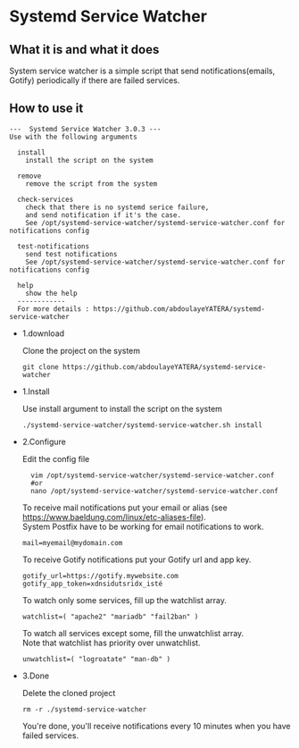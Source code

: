 # Systemd Service Watcher

## What it is and what it does

System service watcher is a simple script that send notifications(emails, Gotify)
periodically if there are failed services.

## How to use it

```
---  Systemd Service Watcher 3.0.3 ---
Use with the following arguments

  install
    install the script on the system

  remove
    remove the script from the system

  check-services
    check that there is no systemd serice failure,
    and send notification if it's the case.
    See /opt/systemd-service-watcher/systemd-service-watcher.conf for notifications config

  test-notifications
    send test notifications
    See /opt/systemd-service-watcher/systemd-service-watcher.conf for notifications config

  help
    show the help
  ------------
  For more details : https://github.com/abdoulayeYATERA/systemd-service-watcher
```

- 1.download

  Clone the project on the system

  ```
  git clone https://github.com/abdoulayeYATERA/systemd-service-watcher
  ```

- 1.Install

  Use install argument to install the script on the system

  ```
  ./systemd-service-watcher/systemd-service-watcher.sh install
  ```

- 2.Configure

  Edit the config file

  ```
    vim /opt/systemd-service-watcher/systemd-service-watcher.conf
    #or
    nano /opt/systemd-service-watcher/systemd-service-watcher.conf
  ```

  To receive mail notifications put your email or alias (see https://www.baeldung.com/linux/etc-aliases-file).<br/>
  System Postfix have to be working for email notifications to work.

  ```
  mail=myemail@mydomain.com
  ```

  To receive Gotify notifications put your Gotify url and app key.

  ```
  gotify_url=https://gotify.mywebsite.com
  gotify_app_token=xdnsidutsridx_isté
  ```

  To watch only some services, fill up the watchlist array.

  ```
  watchlist=( "apache2" "mariadb" "fail2ban" )
  ```

  To watch all services except some, fill the unwatchlist array.<br/>
  Note that watchlist has priority over unwatchlist.

  ```
  unwatchlist=( "logroatate" "man-db" )
  ```

- 3.Done

  Delete the cloned project

  ```
  rm -r ./systemd-service-watcher
  ```

  You're done, you'll receive notifications every 10 minutes when you have failed services.
